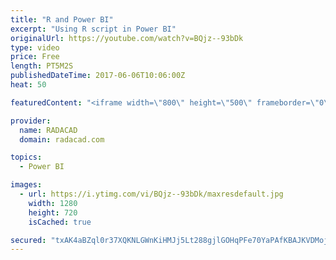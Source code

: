 ```yaml
---
title: "R and Power BI"
excerpt: "Using R script in Power BI"
originalUrl: https://youtube.com/watch?v=BQjz--93bDk
type: video
price: Free
length: PT5M2S
publishedDateTime: 2017-06-06T10:06:00Z
heat: 50

featuredContent: "<iframe width=\"800\" height=\"500\" frameborder=\"0\" src=\"https://www.youtube.com/embed/BQjz--93bDk\" allow=\"accelerometer; autoplay; encrypted-media; gyroscope; picture-in-picture\" allowfullscreen></iframe>"

provider:
  name: RADACAD
  domain: radacad.com

topics:
  - Power BI

images:
  - url: https://i.ytimg.com/vi/BQjz--93bDk/maxresdefault.jpg
    width: 1280
    height: 720
    isCached: true

secured: "txAK4aBZql0r37XQKNLGWnKiHMJj5Lt288gjlGOHqPFe70YaPAfKBAJKVDMojoUC4BXWwsFxR/iI7+sOVzyQ3QoUCEf19oHftDSlyelCNyUl2imFkqxlwVXGckg8yvRkV5V0qtOEH9bNJXSqA9a4bZLgSU+MwQ8bXlfqyHa2LGmlxjb7LSesFMM8C0MFi6sL7IG/mMmHth0dxb4crA9PJanwzT9u5dxGEUNCjocd9YKVUeb1htbe2pUc7NxJW/rOgwU5ocLYRtJAALvd7hKGLR4cSTLcP+bFzdMyokB0BIMs22xIDlevqz5wfG7esGL6rbChcK5WEcHo+1E7330dOrEfv80Ba8q8qvSmKORwje1QWeJypG/YJnssDwFcnpEe1+jL0lS8JGMoJD7QLYpb5IoyWZofQnDx9JmqfXHcrR4=;+ZcCeIgOY+Cup3jOqI0WRA=="
---
```



